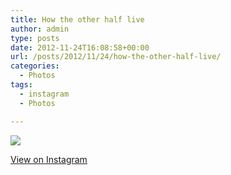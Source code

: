 ```yaml
---
title: How the other half live
author: admin
type: posts
date: 2012-11-24T16:08:58+00:00
url: /posts/2012/11/24/how-the-other-half-live/
categories:
  - Photos
tags:
  - instagram
  - Photos

---
```

![][1]

<p class="view-instagram">
  <a href="http://instagr.am/p/Sax25ZKll_/">View on Instagram</a>
</p>

 [1]: https://lobban.org/wordpress//HLIC/1a5c04a21a7852907ba8a217da56d481.jpg